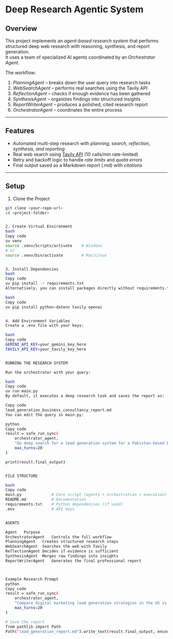 # Deep Research Agentic System

##  Overview
This project implements an *agent-based research system* that performs structured deep web research with reasoning, synthesis, and report generation.  
It uses a team of specialized AI agents coordinated by an *Orchestrator Agent*.  

The workflow:  
1. *PlanningAgent* – breaks down the user query into research tasks  
2. *WebSearchAgent* – performs real searches using the Tavily API  
3. *ReflectionAgent* – checks if enough evidence has been gathered  
4. *SynthesisAgent* – organizes findings into structured insights  
5. *ReportWriterAgent* – produces a polished, cited research report  
6. *OrchestratorAgent* – coordinates the entire process  

---

##  Features
- Automated multi-step research with *planning, search, reflection, synthesis, and reporting*  
- Real web search using [Tavily API](https://tavily.com) (10 calls/min rate-limited)  
- Retry and backoff logic to handle *rate limits* and *quota errors*  
- Final output saved as a Markdown report (.md) with *citations*  

---

##  Setup

1. Clone the Project
```bash
git clone <your-repo-url>
cd <project-folder>


2. Create Virtual Environment
bash
Copy code
uv venv
source .venv/Scripts/activate    # Windows
# or
source .venv/bin/activate        # Mac/Linux


3. Install Dependencies
bash
Copy code
uv pip install -r requirements.txt
Alternatively, you can install packages directly without requirements.txt:

bash
Copy code
uv pip install python-dotenv tavily openai


4. Add Environment Variables
Create a .env file with your keys:

bash
Copy code
GEMINI_API_KEY=your_gemini_key_here
TAVILY_API_KEY=your_tavily_key_here


RUNNING THE RESEARCH SYSTEM

Run the orchestrator with your query:

bash
Copy code
uv run main.py
By default, it executes a deep research task and saves the report as:

Copy code
lead_generation_business_consultancy_report.md
You can edit the query in main.py:

python
Copy code
result = safe_run_sync(
    orchestrator_agent,
    "Do deep search for a lead generation system for a Pakistan-based business services consultancyy.",
    max_turns=20
)

print(result.final_output)


FILE STRUCTURE

bash
Copy code
main.py             # Core script (agents + orchestration + execution)
README.md           # Documentation
requirements.txt    # Python dependencies (if used)
.env                # API keys


AGENTS

Agent	Purpose
OrchestratorAgent	Controls the full workflow
PlanningAgent	Creates structured research steps
WebSearchAgent	Searches the web with Tavily
ReflectionAgent	Decides if evidence is sufficient
SynthesisAgent	Merges raw findings into insights
ReportWriterAgent	Generates the final professional report



Example Research Prompt
python
Copy code
result = safe_run_sync(
    orchestrator_agent,
    "Compare digital marketing lead generation strategies in the US vs Pakistan for SMEs.",
    max_turns=20
)

# Save the report
from pathlib import Path
Path("lead_generation_report.md").write_text(result.final_output, encoding="utf-8")
